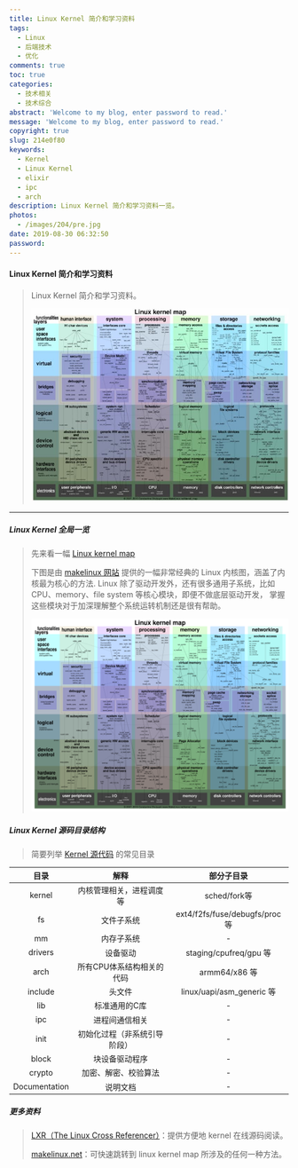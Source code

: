 ```yaml
---
title: Linux Kernel 简介和学习资料
tags:
  - Linux
  - 后端技术
  - 优化
comments: true
toc: true
categories:
  - 技术相关
  - 技术综合
abstract: 'Welcome to my blog, enter password to read.'
message: 'Welcome to my blog, enter password to read.'
copyright: true
slug: 214e0f80
keywords:
  - Kernel
  - Linux Kernel
  - elixir
  - ipc
  - arch
description: Linux Kernel 简介和学习资料一览。
photos:
  - /images/204/pre.jpg
date: 2019-08-30 06:32:50
password:
---
```

<script type="text/javascript" src="/assets/js/dist/bai.js"></script>

#### Linux Kernel 简介和学习资料
> Linux Kernel 简介和学习资料。
>
> ![Linux kernel map](/images/204/index.jpg)

---

##### Linux Kernel 全局一览
> 先来看一幅 [Linux kernel map](/images/204/linux_kernel_map.png)
>
> 下图是由 [makelinux 网站](http://www.makelinux.net/kernel_map/) 提供的一幅非常经典的 Linux 内核图，涵盖了内核最为核心的方法. Linux 除了驱动开发外，还有很多通用子系统，比如 CPU、memory、file system 等核心模块，即便不做底层驱动开发， 掌握这些模块对于加深理解整个系统运转机制还是很有帮助。
>
> ![Linux kernel map](/images/204/linux_kernel_map.png)


##### Linux Kernel 源码目录结构
> 简要列举 [Kernel 源代码](https://www.kernel.org/) 的常见目录

|目录          | 解释                         |  部分子目录                    |
|:------------:|:----------------------------:|:------------------------------:|
|kernel        | 内核管理相关，进程调度等     | sched/fork等                   |
|fs            | 文件子系统                   | ext4/f2fs/fuse/debugfs/proc 等 |
|mm            | 内存子系统                   | -                              |
|drivers       | 设备驱动                     | staging/cpufreq/gpu 等         |
|arch          | 所有CPU体系结构相关的代码    | armm64/x86 等                  |
|include       | 头文件                       | linux/uapi/asm_generic 等      |
|lib           | 标准通用的C库                | -                              |
|ipc           | 进程间通信相关               | -                              |
|init          | 初始化过程（非系统引导阶段） | -                              |
|block         | 块设备驱动程序               | -                              |
|crypto        | 加密、解密、校验算法         | -                              |
|Documentation | 说明文档                     | -                              |

##### 更多资料
> [LXR（The Linux Cross Referencer）](https://elixir.bootlin.com/linux/latest/source)：提供方便地 kernel 在线源码阅读。
>
> [makelinux.net]()：可快速跳转到 linux kernel map 所涉及的任何一种方法。
